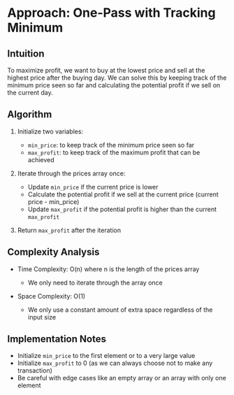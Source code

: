 # Approach: One-Pass with Tracking Minimum

## Intuition
To maximize profit, we want to buy at the lowest price and sell at the highest price after the buying day. We can solve this by keeping track of the minimum price seen so far and calculating the potential profit if we sell on the current day.

## Algorithm
1. Initialize two variables:
   - `min_price`: to keep track of the minimum price seen so far
   - `max_profit`: to keep track of the maximum profit that can be achieved

2. Iterate through the prices array once:
   - Update `min_price` if the current price is lower
   - Calculate the potential profit if we sell at the current price (current price - min_price)
   - Update `max_profit` if the potential profit is higher than the current `max_profit`

3. Return `max_profit` after the iteration

## Complexity Analysis
- Time Complexity: O(n) where n is the length of the prices array
  - We only need to iterate through the array once
  
- Space Complexity: O(1)
  - We only use a constant amount of extra space regardless of the input size

## Implementation Notes
- Initialize `min_price` to the first element or to a very large value
- Initialize `max_profit` to 0 (as we can always choose not to make any transaction)
- Be careful with edge cases like an empty array or an array with only one element
